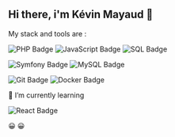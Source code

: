 ## Hi there, i'm Kévin Mayaud 👋

My stack and tools are : 

![PHP Badge](https://img.shields.io/badge/php-%23777BB4.svg?style=for-the-badge&logo=php&logoColor=white)
![JavaScript Badge](https://img.shields.io/badge/javascript-%23F7DF1E.svg?style=for-the-badge&logo=javascript&logoColor=black)
![SQL Badge](https://img.shields.io/badge/sql-%234169E1.svg?style=for-the-badge&logo=postgresql&logoColor=white)


![Symfony Badge](https://img.shields.io/badge/symfony-%23000000.svg?style=for-the-badge&logo=symfony&logoColor=white)
![MySQL Badge](https://img.shields.io/badge/mysql-%234479A1.svg?style=for-the-badge&logo=mysql&logoColor=white)


![Git Badge](https://img.shields.io/badge/git-%23F05032.svg?style=for-the-badge&logo=git&logoColor=white)
![Docker Badge](https://img.shields.io/badge/docker-%230db7ed.svg?style=for-the-badge&logo=docker&logoColor=white)

🌱 I’m currently learning 

![React Badge](https://img.shields.io/badge/react-%2320232a.svg?style=for-the-badge&logo=react&logoColor=%2361DAFB)

😀 😀

<!--
**mayaudK/mayaudk** is a ✨ _special_ ✨ repository because its `README.md` (this file) appears on your GitHub profile.

Here are some ideas to get you started:

- 🔭 I’m currently working on ...
- 🌱 I’m currently learning ...
- 👯 I’m looking to collaborate on ...
- 🤔 I’m looking for help with ...
- 💬 Ask me about ...
- 📫 How to reach me: ...
- 😄 Pronouns: ...
- ⚡ Fun fact: ...
-->
